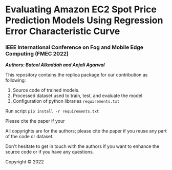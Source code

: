 # Evaluating Amazon EC2 Spot Price Prediction Models Using Regression Error Characteristic Curve
### IEEE International Conference on Fog and Mobile Edge Computing (FMEC 2022)
***Authors: Batool Alkaddah and Anjali Agarwal***

This repository contains the replica package for our contribution as following:
1. Source code of trained models.
2. Processed dataset used to train, test, and evaluate the model
3. Configuration of python libraries `requirements.txt`


Run script `pip install -r requirements.txt
`

Please cite the paper if your

All copyrights are for the authors; please cite the paper if you reuse any part of the code or dataset.

Don't hesitate to get in touch with the authors if you want to enhance the source code or if you have any questions.

Copyright &copy; 2022